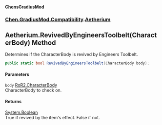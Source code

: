 #### [ChensGradiusMod](index 'index')
### [Chen.GradiusMod.Compatibility](F8aFQlqLO5uD9A4izEhK_Q 'Chen.GradiusMod.Compatibility').[Aetherium](A7DokKiQwPFh8Sb5RpHf9A 'Chen.GradiusMod.Compatibility.Aetherium')
## Aetherium.RevivedByEngineersToolbelt(CharacterBody) Method
Determines if the CharacterBody is revived by Engineers Toolbelt.  
```csharp
public static bool RevivedByEngineersToolbelt(CharacterBody body);
```
#### Parameters
<a name='Chen_GradiusMod_Compatibility_Aetherium_RevivedByEngineersToolbelt(CharacterBody)_body'></a>
`body` [RoR2.CharacterBody](https://docs.microsoft.com/en-us/dotnet/api/RoR2.CharacterBody 'RoR2.CharacterBody')  
CharacterBody to check on.
  
#### Returns
[System.Boolean](https://docs.microsoft.com/en-us/dotnet/api/System.Boolean 'System.Boolean')  
True if revived by the item's effect. False if not.
